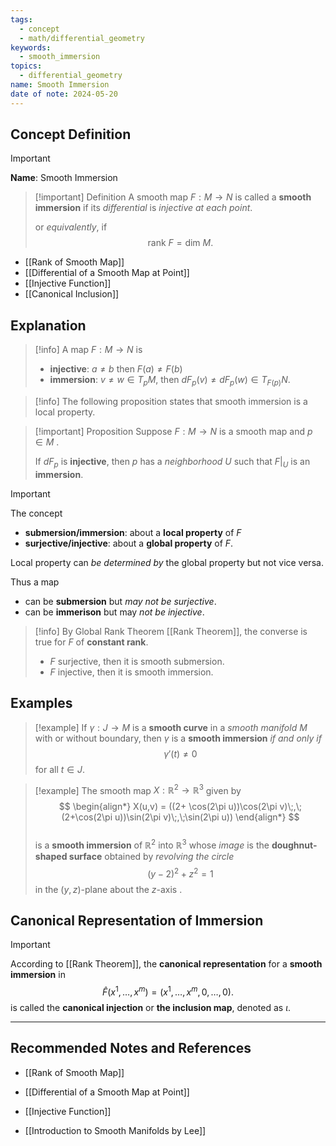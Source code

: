 ```yaml
---
tags:
  - concept
  - math/differential_geometry
keywords:
  - smooth_immersion
topics:
  - differential_geometry
name: Smooth Immersion
date of note: 2024-05-20
---
```


## Concept Definition

>[!important]
>**Name**: Smooth Immersion

>[!important] Definition
>A smooth map $F: M \rightarrow N$ is called a **smooth immersion** if its *differential* is *injective* *at each point*. 
>
>or *equivalently*, if $$\text{rank }F = \text{dim }M.$$


- [[Rank of Smooth Map]]
- [[Differential of a Smooth Map at Point]]
- [[Injective Function]]
- [[Canonical Inclusion]]

## Explanation

>[!info]
>A map $F: M \rightarrow N$ is 
>- **injective**: $a \neq b$ then $F(a) \neq F(b)$ 
>- **immersion**:  $v\neq w \in T_{p}M$, then $dF_{p}(v) \neq dF_{p}(w) \in T_{F(p)}N.$


>[!info]
>The following proposition states that smooth immersion is a local property.

>[!important] Proposition
>Suppose $F: M \rightarrow N$ is a smooth map and $p \in M$ . 
>
>If $dF_p$ is **injective**, then $p$ has a *neighborhood* $U$ such that $F|_{U}$ is an **immersion**.


>[!important] 
>The concept
>- **submersion/immersion**: about a **local property** of $F$ 
>- **surjective/injective**:  about a **global property** of $F$.  
>  
>Local property can *be determined by* the global property but not vice versa. 
>
>Thus a map 
>- can be **submersion** but *may not be surjective*.  
>- can be **immerison** but may *not be injective*. 

>[!info]
>By Global Rank Theorem [[Rank Theorem]], the converse is true for $F$ of **constant rank**.
>- $F$ surjective, then it is smooth submersion.
>- $F$ injective, then it is smooth immersion.


## Examples

>[!example]
>If $\gamma: J \rightarrow M$ is a **smooth curve** in a *smooth manifold* $M$ with or without boundary, then $\gamma$ is a **smooth immersion** *if and only if* $$\gamma'(t) \neq 0$$ for all $t \in J$.

>[!example]
> The smooth map $X: \mathbb{R}^2 \rightarrow \mathbb{R}^3$ given by
>$$ 
> \begin{align*}
> X(u,v) =  ((2+ \cos(2\pi u))\cos(2\pi v)\;,\; (2+\cos(2\pi u))\sin(2\pi v)\;,\;\sin(2\pi u))
> \end{align*}
>$$  
>is a **smooth immersion** of $\mathbb{R}^2$ into $\mathbb{R}^3$ whose *image* is the **doughnut-shaped surface** obtained by *revolving the circle* $$(y -2)^2 + z^2 = 1$$ in the $(y,z)$-plane about the $z$-axis .

## Canonical Representation of Immersion

 >[!important]
 >According to [[Rank Theorem]], the **canonical representation** for a **smooth immersion** in
 >$$
 >\widehat{F}(x^1,\ldots, x^m) =  (x^1,\ldots, x^m, 0,\ldots, 0).
 >$$
 >is called the **canonical injection** or **the inclusion map**, denoted as $\iota$.





-----------
##  Recommended Notes and References

- [[Rank of Smooth Map]]
- [[Differential of a Smooth Map at Point]]
- [[Injective Function]]


- [[Introduction to Smooth Manifolds by Lee]]